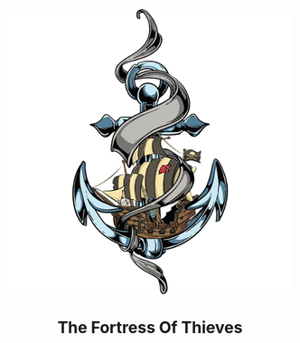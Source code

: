 <p align="center"><img src="../src/assets/images/icon.png" alt="icon-launcher"></p>

<h1 align="center">The Fortress Of Thieves</h1>
